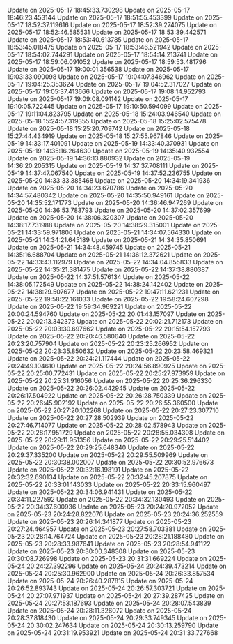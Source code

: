 Update on 2025-05-17 18:45:33.730298
Update on 2025-05-17 18:46:23.453144
Update on 2025-05-17 18:51:55.453399
Update on 2025-05-17 18:52:37.119616
Update on 2025-05-17 18:52:39.274075
Update on 2025-05-17 18:52:46.585531
Update on 2025-05-17 18:53:39.442571
Update on 2025-05-17 18:53:40.613785
Update on 2025-05-17 18:53:45.018475
Update on 2025-05-17 18:53:46.521942
Update on 2025-05-17 18:54:02.744291
Update on 2025-05-17 18:54:14.213741
Update on 2025-05-17 18:59:06.091052
Update on 2025-05-17 18:59:53.481796
Update on 2025-05-17 19:00:01.356538
Update on 2025-05-17 19:03:33.090098
Update on 2025-05-17 19:04:07.346962
Update on 2025-05-17 19:04:25.353624
Update on 2025-05-17 19:04:52.317027
Update on 2025-05-17 19:05:37.413666
Update on 2025-05-17 19:08:14.952793
Update on 2025-05-17 19:09:08.091142
Update on 2025-05-17 19:10:05.722445
Update on 2025-05-17 19:10:50.594099
Update on 2025-05-17 19:11:04.823795
Update on 2025-05-18 15:24:03.946540
Update on 2025-05-18 15:24:57.319355
Update on 2025-05-18 15:25:02.575478
Update on 2025-05-18 15:25:20.709742
Update on 2025-05-18 15:27:44.434919
Update on 2025-05-18 15:27:55.967846
Update on 2025-05-19 14:33:17.401091
Update on 2025-05-19 14:33:40.370931
Update on 2025-05-19 14:35:16.264630
Update on 2025-05-19 14:35:40.932554
Update on 2025-05-19 14:36:13.880932
Update on 2025-05-19 14:36:20.205315
Update on 2025-05-19 14:37:37.708111
Update on 2025-05-19 14:37:47.067540
Update on 2025-05-19 14:37:52.236755
Update on 2025-05-20 14:33:33.385468
Update on 2025-05-20 14:34:19.341936
Update on 2025-05-20 14:34:23.670786
Update on 2025-05-20 14:34:57.480342
Update on 2025-05-20 14:35:50.949161
Update on 2025-05-20 14:35:52.171773
Update on 2025-05-20 14:36:46.947269
Update on 2025-05-20 14:36:53.783793
Update on 2025-05-20 14:37:02.357699
Update on 2025-05-20 14:38:06.320307
Update on 2025-05-20 14:38:17.731988
Update on 2025-05-20 14:38:29.315001
Update on 2025-05-21 14:33:59.971806
Update on 2025-05-21 14:34:07.564330
Update on 2025-05-21 14:34:21.645189
Update on 2025-05-21 14:34:35.850691
Update on 2025-05-21 14:34:48.459745
Update on 2025-05-21 14:35:16.688704
Update on 2025-05-21 14:36:12.372621
Update on 2025-05-22 14:33:43.112979
Update on 2025-05-22 14:34:04.855833
Update on 2025-05-22 14:35:21.381475
Update on 2025-05-22 14:37:38.880387
Update on 2025-05-22 14:37:51.576134
Update on 2025-05-22 14:38:05.172549
Update on 2025-05-22 14:38:24.142402
Update on 2025-05-22 14:38:29.507677
Update on 2025-05-22 19:47:11.621231
Update on 2025-05-22 19:58:22.161033
Update on 2025-05-22 19:58:24.607298
Update on 2025-05-22 19:59:34.969221
Update on 2025-05-22 20:00:24.594760
Update on 2025-05-22 20:01:43.157097
Update on 2025-05-22 20:02:13.342373
Update on 2025-05-22 20:02:21.712173
Update on 2025-05-22 20:03:30.697662
Update on 2025-05-22 20:15:54.157793
Update on 2025-05-22 20:20:46.580640
Update on 2025-05-22 20:23:20.757904
Update on 2025-05-22 20:23:25.266952
Update on 2025-05-22 20:23:35.850632
Update on 2025-05-22 20:23:58.469321
Update on 2025-05-22 20:24:21.117444
Update on 2025-05-22 20:24:49.104610
Update on 2025-05-22 20:24:56.890925
Update on 2025-05-22 20:25:00.772431
Update on 2025-05-22 20:25:27.973959
Update on 2025-05-22 20:25:31.916056
Update on 2025-05-22 20:25:36.296330
Update on 2025-05-22 20:26:02.442945
Update on 2025-05-22 20:26:17.504922
Update on 2025-05-22 20:26:28.750339
Update on 2025-05-22 20:26:45.902192
Update on 2025-05-22 20:26:55.360500
Update on 2025-05-22 20:27:20.102268
Update on 2025-05-22 20:27:23.307710
Update on 2025-05-22 20:27:28.502939
Update on 2025-05-22 20:27:46.714077
Update on 2025-05-22 20:28:02.578943
Update on 2025-05-22 20:28:17.951729
Update on 2025-05-22 20:28:55.034308
Update on 2025-05-22 20:29:11.951356
Update on 2025-05-22 20:29:25.514402
Update on 2025-05-22 20:29:25.648340
Update on 2025-05-22 20:29:37.335200
Update on 2025-05-22 20:29:55.509969
Update on 2025-05-22 20:30:38.002007
Update on 2025-05-22 20:30:52.976673
Update on 2025-05-22 20:32:16.198191
Update on 2025-05-22 20:32:32.690134
Update on 2025-05-22 20:32:45.207875
Update on 2025-05-22 20:33:01.143033
Update on 2025-05-22 20:33:15.960497
Update on 2025-05-22 20:34:06.941431
Update on 2025-05-22 20:34:11.227592
Update on 2025-05-22 20:34:32.130493
Update on 2025-05-22 20:34:37.600936
Update on 2025-05-23 20:24:20.972052
Update on 2025-05-23 20:24:28.822076
Update on 2025-05-23 20:24:36.252559
Update on 2025-05-23 20:26:14.341877
Update on 2025-05-23 20:27:24.464957
Update on 2025-05-23 20:27:58.703381
Update on 2025-05-23 20:28:14.764724
Update on 2025-05-23 20:28:21.188480
Update on 2025-05-23 20:28:33.987641
Update on 2025-05-23 20:28:54.941122
Update on 2025-05-23 20:30:00.348308
Update on 2025-05-23 20:30:08.726998
Update on 2025-05-23 20:31:31.669224
Update on 2025-05-24 20:24:27.392296
Update on 2025-05-24 20:24:39.473214
Update on 2025-05-24 20:25:30.962900
Update on 2025-05-24 20:26:33.857534
Update on 2025-05-24 20:26:40.287815
Update on 2025-05-24 20:26:52.893743
Update on 2025-05-24 20:26:57.303721
Update on 2025-05-24 20:27:07.971937
Update on 2025-05-24 20:27:39.287425
Update on 2025-05-24 20:27:53.187693
Update on 2025-05-24 20:28:07.543839
Update on 2025-05-24 20:28:11.326072
Update on 2025-05-24 20:28:37.818430
Update on 2025-05-24 20:29:33.749345
Update on 2025-05-24 20:30:02.247634
Update on 2025-05-24 20:30:13.259790
Update on 2025-05-24 20:31:19.953921
Update on 2025-05-24 20:31:33.727668
